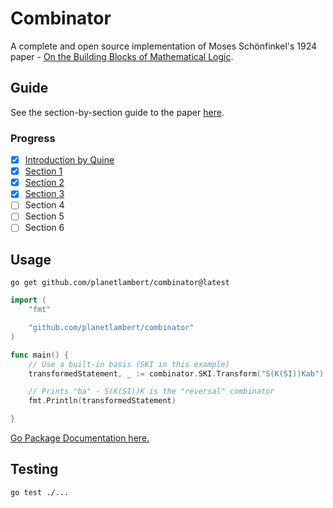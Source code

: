 # Combinator
A complete and open source implementation of Moses Schönfinkel's 1924 paper - [On the Building Blocks of Mathematical Logic](https://content.wolfram.com/uploads/sites/43/2020/12/Schonfinkel-OnTheBuildingBlocksOfMathematicalLogic.pdf).

## Guide

See the section-by-section guide to the paper [here](./GUIDE.md).

### Progress

- [X] [Introduction by Quine](./GUIDE.md#introduction-by-quine)
- [X] [Section 1](./GUIDE.md#section-1)
- [X] [Section 2](./GUIDE.md#section-2)
- [X] [Section 3](./GUIDE.md#section-3)
- [ ] Section 4
- [ ] Section 5
- [ ] Section 6

## Usage

```shell
go get github.com/planetlambert/combinator@latest
```

```go
import (
    "fmt"

    "github.com/planetlambert/combinator"
)

func main() {
    // Use a built-in basis (SKI in this example)
    transformedStatement, _ := combinator.SKI.Transform("S(K(SI))Kab")

    // Prints "ba" - S(K(SI))K is the "reversal" combinator
    fmt.Println(transformedStatement)

}
```

[Go Package Documentation here.](https://pkg.go.dev/github.com/planetlambert/combinator)

## Testing

```shell
go test ./...
```